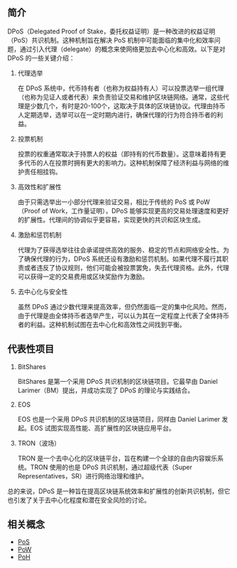 ## 简介

DPoS（Delegated Proof of Stake，委托权益证明）是一种改进的权益证明（PoS）共识机制。这种机制旨在解决 PoS 机制中可能面临的集中化和效率问题，通过引入代理（delegate）的概念来使网络更加去中心化和高效。以下是对 DPoS 的一些关键介绍：

1. 代理选举

    在 DPoS 系统中，代币持有者（也称为权益持有人）可以投票选举一组代理（也称为见证人或者代表）来负责验证交易和维护区块链网络。通常，这些代理是少数几个，有时是20-100个，这取决于具体的区块链协议。代理由持币人定期选举，选举可以在一定时期内进行，确保代理的行为符合持币者的利益。
2. 投票机制

    投票的权重通常取决于持票人的权益（即持有的代币数量）。这意味着持有更多代币的人在投票时拥有更大的影响力。这种机制保障了经济利益与网络的维护责任相挂钩。
3. 高效性和扩展性

    由于只需选举出一小部分代理来验证交易，相比于传统的 PoS 或 PoW（Proof of Work，工作量证明），DPoS 能够实现更高的交易处理速度和更好的扩展性。代理间的协调似乎更容易，实现更快的共识和区块生成。
4. 激励和惩罚机制

    代理为了获得选举往往会承诺提供高效的服务、稳定的节点和网络安全性。为了确保代理的行为，DPoS 系统还设有激励和惩罚机制。如果代理不履行其职责或者违反了协议规则，他们可能会被投票罢免，失去代理资格。此外，代理可以获得一定的交易费用或区块奖励作为激励。
5. 去中心化与安全性

    虽然 DPoS 通过少数代理来提高效率，但仍然面临一定的集中化风险。然而，由于代理是由全体持币者选举产生，可以认为其在一定程度上代表了全体持币者的利益。这种机制试图在去中心化和高效性之间找到平衡。


## 代表性项目

1. BitShares
    
    BitShares 是第一个采用 DPoS 共识机制的区块链项目。它最早由 Daniel Larimer（BM）提出，并成功实现了 DPoS 的理论与实践结合。
2. EOS
    
    EOS 也是一个采用 DPoS 共识机制的区块链项目，同样由 Daniel Larimer 发起。EOS 试图实现高性能、高扩展性的区块链应用平台。
3. TRON（波场）
    
    TRON 是一个去中心化的区块链平台，旨在构建一个全球的自由内容娱乐系统。TRON 使用的也是 DPoS 共识机制，通过超级代表（Super Representatives，SR）进行网络治理和维护。

总的来说，DPoS 是一种旨在提高区块链系统效率和扩展性的创新共识机制，但它也引发了关于去中心化程度和潜在安全风险的讨论。


## 相关概念
- [PoS](https://learnblockchain.cn/tags/PoS)
- [PoW](https://learnblockchain.cn/tags/PoW)
- [PoH](https://learnblockchain.cn/tags/PoH)